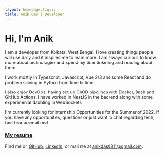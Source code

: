 ```yaml
---
layout: homepage.liquid
title: Anik Das | Developer
---
```


# Hi, I'm Anik

I am a developer from Kolkata, West Bengal. I love creating things people will use daily and it inspires me to learn more. I am always curious to know more about technologies and spend my time tinkering and reading about them.

I work mostly in Typescript, Javascript, Vue 2/3 and some React and do problem solving in Python from time to time.

I also enjoy DevOps, having set up CI/CD pipelines with Docker, Bash and GitHub Actions. I have worked in NestJS in the backend along with some experimental dabbling in WebSockets.

I'm currently looking for Internship Opportunities for the Summer of 2022. If you have any opportunities, questions or just want to chat regarding tech, feel free to email me!

### [My resume](https://drive.google.com/file/d/11RewrnkZ4WVkDOFusuqm-wCPPJjGt044/view)

Find me on [GitHub](https://github.com/sadn1ck), [LinkedIn](https://linkedin.com/in/sadn1ck), or mail me at [anikdas0811@gmail.com](mailto:anikdas0811@gmail.com).
